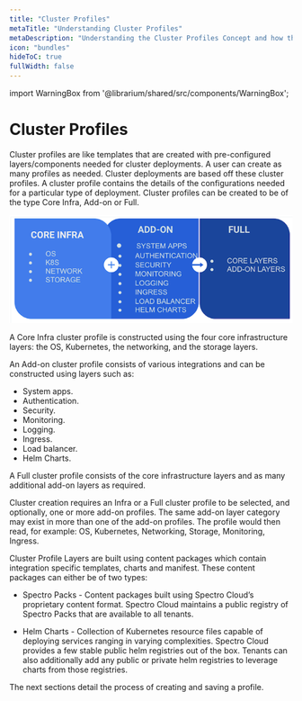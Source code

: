 ```yaml
---
title: "Cluster Profiles"
metaTitle: "Understanding Cluster Profiles"
metaDescription: "Understanding the Cluster Profiles Concept and how they make Spectro Cloud powerful"
icon: "bundles"
hideToC: true
fullWidth: false
---
```


import WarningBox from '@librarium/shared/src/components/WarningBox';

# Cluster Profiles

Cluster profiles are like templates that are created with pre-configured layers/components needed for cluster deployments. A user can create as many profiles as needed.  Cluster deployments are based off these cluster profiles. A cluster profile contains the details of the configurations needed for a particular type of deployment. Cluster profiles can be created to be of the type Core Infra, Add-on or Full.

![cluster_profiles.png](cluster_profiles.png)

A Core Infra cluster profile is constructed using the four core infrastructure layers: the OS, Kubernetes, the networking, and the storage layers.

An Add-on cluster profile consists of various integrations and can be constructed using layers such as:
- System apps.
- Authentication.
- Security.
- Monitoring.
- Logging.
- Ingress.
- Load balancer.
- Helm Charts.

A Full cluster profile consists of the core infrastructure layers and as many additional add-on layers as required.

Cluster creation requires an Infra or a Full cluster profile to be selected, and optionally, one or more add-on profiles.  The same add-on layer category may exist in more than one of the add-on profiles. The profile would then read, for example: OS, Kubernetes, Networking, Storage, Monitoring, Ingress.

Cluster Profile Layers are built using content packages which contain integration specific templates, charts and manifest. These content packages can either be of two types:

 * Spectro Packs  - Content packages built using Spectro Cloud’s proprietary content format. Spectro Cloud maintains a public registry of Spectro Packs that are available to all tenants.

 * Helm Charts - Collection of Kubernetes resource files capable of deploying services ranging in varying complexities. Spectro Cloud provides a few stable public helm registries out of the box. Tenants can also additionally add any public or private helm registries to leverage charts from those registries.

The next sections detail the process of creating and saving a profile.
